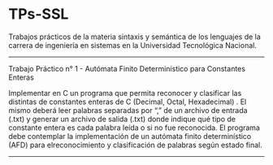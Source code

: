 # TPs-SSL

Trabajos prácticos de la materia sintaxis y semántica de los lenguajes de la carrera de ingeniería en sistemas en la Universidad Tecnológica Nacional.

-------

Trabajo Práctico n° 1 - Autómata Finito Determinístico para Constantes Enteras

Implementar en C un programa que permita reconocer y clasificar las distintas de
constantes enteras de C (Decimal, Octal, Hexadecimal) . El mismo deberá leer palabras
separadas por “,” de un archivo de entrada (.txt) y generar un archivo de salida (.txt) donde
indique qué tipo de constante entera es cada palabra leída o si no fue reconocida. El programa
debe contemplar la implementación de un autómata finito determinístico (AFD) para elreconocimiento y clasificación de palabras según estado final.

-------


